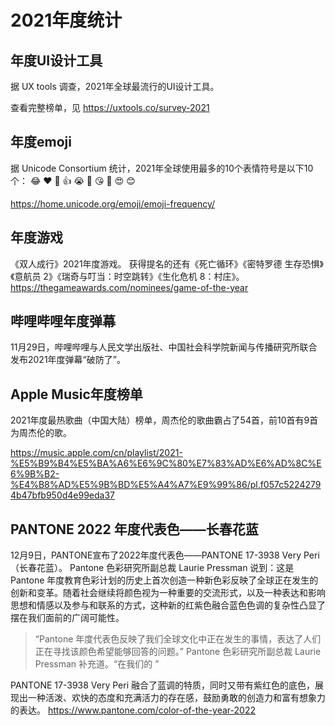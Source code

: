 # 2021年度统计
## 年度UI设计工具
据 UX tools 调查，2021年全球最流行的UI设计工具。

查看完整榜单，见 https://uxtools.co/survey-2021

## 年度emoji
据 Unicode Consortium 统计，2021年全球使用最多的10个表情符号是以下10个：
😂 ❤️ 🤣 👍 😭 🙏 😘 🥰 😍 😊

https://home.unicode.org/emoji/emoji-frequency/

## 年度游戏
《双人成行》2021年度游戏。
获得提名的还有《死亡循环》《密特罗德 生存恐惧》《意航员 2》《瑞奇与叮当：时空跳转》《生化危机 8：村庄》。
https://thegameawards.com/nominees/game-of-the-year

## 哔哩哔哩年度弹幕
11月29日，哔哩哔哩与人民文学出版社、中国社会科学院新闻与传播研究所联合发布2021年度弹幕“破防了”。

## Apple Music年度榜单
2021年度最热歌曲（中国大陆）榜单，周杰伦的歌曲霸占了54首，前10首有9首为周杰伦的歌。

https://music.apple.com/cn/playlist/2021-%E5%B9%B4%E5%BA%A6%E6%9C%80%E7%83%AD%E6%AD%8C%E6%9B%B2-%E4%B8%AD%E5%9B%BD%E5%A4%A7%E9%99%86/pl.f057c52242794b47bfb950d4e99eda37

## PANTONE 2022 年度代表色——长春花蓝
12月9日，PANTONE宣布了2022年度代表色——PANTONE 17-3938 Very Peri（长春花蓝）。
Pantone 色彩研究所副总裁 Laurie Pressman 说到：这是Pantone 年度教育色彩计划的历史上首次创造一种新色彩反映了全球正在发生的创新和变革。随着社会继续将颜色视为一种重要的交流形式，以及一种表达和影响思想和情感以及参与和联系的方式，这种新的红紫色融合蓝色色调的复杂性凸显了摆在我们面前的广阔可能性。
> “Pantone 年度代表色反映了我们全球文化中正在发生的事情，表达了人们正在寻找该颜色希望能够回答的问题。” Pantone 色彩研究所副总裁 Laurie Pressman 补充道。“在我们的 ”

PANTONE 17-3938 Very Peri 融合了蓝调的特质，同时又带有紫红色的底色，展现出一种活泼、欢快的态度和充满活力的存在感，鼓励勇敢的创造力和富有想象力的表达。
https://www.pantone.com/color-of-the-year-2022